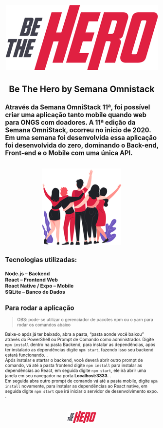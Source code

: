 <h1 align="center"><img src="IMG/logo.svg" alt="logo be the hero"/>
<h1 align="center">Be The Hero by Semana Omnistack</h1>

<h2>Através da Semana OmniStack 11ª, foi possível criar uma aplicação tanto mobile quando web para ONGS com doadores. A 11ª edição da Semana OmniStack, ocorreu no início de 2020.
Em uma semana foi desenvolvida essa aplicação foi desenvolvida do zero, dominando o Back-end, Front-end e o Mobile com uma única API.
</h2>

<h1 align="center"><img src="IMG/heroes.png" alt="hero" height="250" />

## Tecnologias utilizadas: <br>
<h3>
Node.js  – Backend <br>
React – Frontend Web <br>
React Native / Expo – Mobile <br>
SQLite – Banco de Dados <br>

</h3>

## Para rodar a aplicação

> OBS: pode-se utilizar o gerenciador de pacotes npm ou o yarn para rodar os comandos abaixo

Baixe-o após já ter baixado, abra a pasta, “pasta aonde você baixou” através do PowerShell ou Prompt de Comando como administrador.
Digite ```npm install``` dentro na pasta Backend, para instalar as dependências, após ter instalado as dependências digite ```npm start```, fazendo isso seu backend estará funcionando. .<br>
Após instalar e startar o backend, você deverá abrir outro prompt de comando, vá até a pasta frontend digite ```npm install``` para instalar as dependências ao React, em seguida digite ```npm start```, ele irá abrir uma janela em seu navegador na porta <strong>Localhost:3333</strong>. .<br>
Em seguida abra outro prompt de comando vá até a pasta mobile, digite ```npm install``` novamente, para instalar as dependências ao React native, em seguida digite ```npm start``` que irá iniciar o servidor de desenvolvimento expo. .<br>



<h1 align="center"><img src="IMG/logo.png" alt="logo be the hero"/>
